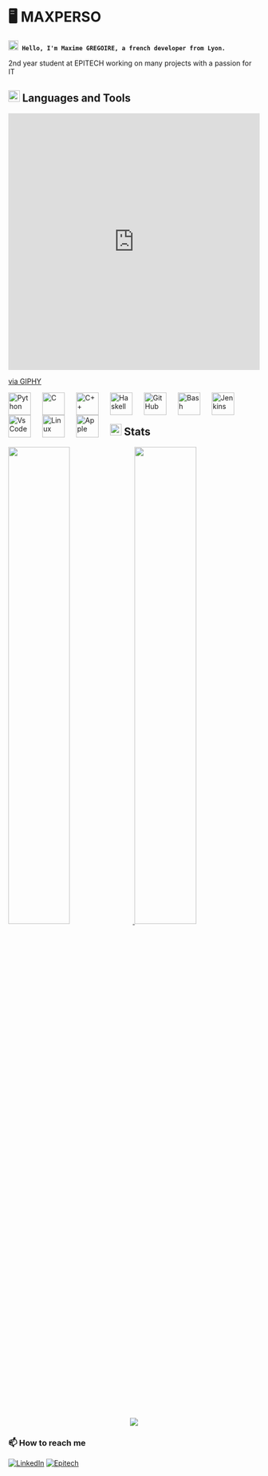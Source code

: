 # 🖥️  MAXPERSO

**<img src="https://user-images.githubusercontent.com/82110564/189553856-2e7f8f30-80b4-484f-bfaa-9e5eb10f24e5.gif" width="20">` Hello, I'm Maxime GREGOIRE, a french developer from Lyon.`**

2nd year student at EPITECH working on many projects with a passion for IT

<!-- ## <iframe src="https://giphy.com/embed/K4hTcbAKLwDwsH1Z03" width="50" height="480" frameBorder="0" class="giphy-embed" allowFullScreen></iframe><p><a href="https://giphy.com/stickers/transparent-K4hTcbAKLwDwsH1Z03">via GIPHY</a></p> Languages and Tools -->
## <img src="https://giphy.com/embed/K4hTcbAKLwDwsH1Z03" width="23"> Languages and Tools

<div style="width:100%;height:0;padding-bottom:102%;position:relative;"><iframe src="https://giphy.com/embed/K4hTcbAKLwDwsH1Z03" width="100%" height="100%" style="position:absolute" frameBorder="0" class="giphy-embed" allowFullScreen></iframe></div><p><a href="https://giphy.com/gifs/transparent-K4hTcbAKLwDwsH1Z03">via GIPHY</a></p>


<img align="left" alt="Python" width="45px" style="padding-right:20px;" src="https://cdn.jsdelivr.net/gh/devicons/devicon/icons/python/python-plain.svg" />
<img align="left" alt="C" width="45px" style="padding-right:20px;" src="https://cdn.jsdelivr.net/gh/devicons/devicon/icons/c/c-original.svg" />
<img align="left" alt="C++" width="45px" style="padding-right:20px;" src="https://cdn.jsdelivr.net/gh/devicons/devicon/icons/cplusplus/cplusplus-original.svg" />
<img align="left" alt="Haskell" width="45px" style="padding-right:20px;" src="https://cdn.jsdelivr.net/gh/devicons/devicon/icons/haskell/haskell-original.svg" />
<img align="left" alt="GitHub" width="45px" style="padding-right:20px;" src="https://cdn.jsdelivr.net/gh/devicons/devicon/icons/github/github-original.svg" />
<img align="left" alt="Bash" width="45px" style="padding-right:20px;" src="https://cdn.jsdelivr.net/gh/devicons/devicon/icons/bash/bash-original.svg" />
<img align="left" alt="Jenkins" width="45px" style="padding-right:20px;" src="https://cdn.jsdelivr.net/gh/devicons/devicon/icons/jenkins/jenkins-original.svg" />
<img align="left" alt="VsCode" width="45px" style="padding-right:20px;" src="https://cdn.jsdelivr.net/gh/devicons/devicon/icons/vscode/vscode-original.svg" />
<img align="left" alt="Linux" width="45px" style="padding-right:20px;" src="https://cdn.jsdelivr.net/gh/devicons/devicon/icons/linux/linux-original.svg" />
<img align="left" alt="Apple" width="45px" style="padding-right:20px;" src="https://cdn.jsdelivr.net/gh/devicons/devicon/icons/apple/apple-original.svg" />
<br />
<br />

## <img src="https://media4.giphy.com/media/MIGbtLZoVjbl0bYbAd/giphy.gif?cid=ecf05e472t2h0i8d7dcjaoau9iqtchhr899hxmpxzzgc7lyw&rid=giphy.gif" width="23"> Stats

<p align="left">
  <a href="http://torrinleonard.com/">
    <img width="49.5%" src="https://github-readme-stats.vercel.app/api?username=maxperso&show_icons=true&include_all_commits=true&theme=dark&hide_border=true">
    <img width="49.5%" src="https://github-readme-streak-stats.herokuapp.com/?user=maxperso&theme=dark&hide_border=true">
    <p align="center"><img src="https://profile-counter.glitch.me/{maxperso}/count.svg"></p>		  
  </a>
</p>

### 📫 How to reach me

<p align="left">
   <a href="https://www.linkedin.com/in/maxime-gregoire-lyon/">
      <img src="https://custom-icon-badges.demolab.com/badge/-LINKEDIN-blue?style=for-the-badge&logo=linkedin&logoColor=white"alt="LinkedIn"/></a>
   <a href="maxime.gregoire@epitech.eu">
        <img src="https://custom-icon-badges.demolab.com/badge/-maxime.gregoire@epitech.eu-red?style=for-the-badge&logo=mention&logoColor=white"alt="Epitech"/></a>
</p>

<!-- ![Top Langs](https://github-readme-stats.vercel.app/api/top-langs/?username=maxperso&hide_progress=true) -->

<!-- https://custom-icon-badges.demolab.com/badge/-maxime.gregoire@epitech.eu-red?style=for-the-badge&logo=mention&logoColor=white

https://custom-icon-badges.demolab.com/badge/-LI-red?style=for-the-badge&logo=linkedin&logoColor=white -->

<!--
**maxperso/maxperso** is a ✨ _special_ ✨ repository because its `README.md` (this file) appears on your GitHub profile.

Here are some ideas to get you started:

- 🔭 I’m currently working on ...
- 🌱 I’m currently learning ...
- 👯 I’m looking to collaborate on ...
- 🤔 I’m looking for help with ...
- 💬 Ask me about ...
- 📫 How to reach me: ...
- 😄 Pronouns: ...
- ⚡ Fun fact: ...
-->
